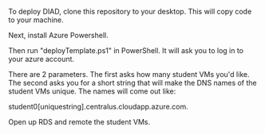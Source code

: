 To deploy DIAD, clone this repository to your desktop.  This will copy code to your machine.

Next, install Azure Powershell.

Then run "deployTemplate.ps1" in PowerShell.  It will ask you to log in to your azure account.

There are 2 parameters.  The first asks how many student VMs you'd like.
The second asks you for a short string that will make the DNS names of the student VMs unique.  The names will come out like:

student0[uniquestring].centralus.cloudapp.azure.com.

Open up RDS and remote the student VMs.
